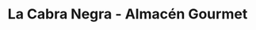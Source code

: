 ---
title: "La Cabra Negra - Almacén Gourmet"
url: /azul/la-cabra-negra-almacen-gourmet/
shop: Feinkost
---